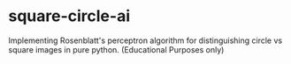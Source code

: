 # square-circle-ai
Implementing Rosenblatt's perceptron algorithm for distinguishing circle vs square images in pure python. (Educational Purposes only)
